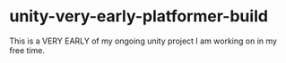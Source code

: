 # unity-very-early-platformer-build

This is a VERY EARLY of my ongoing unity project I am working on in my free time.
